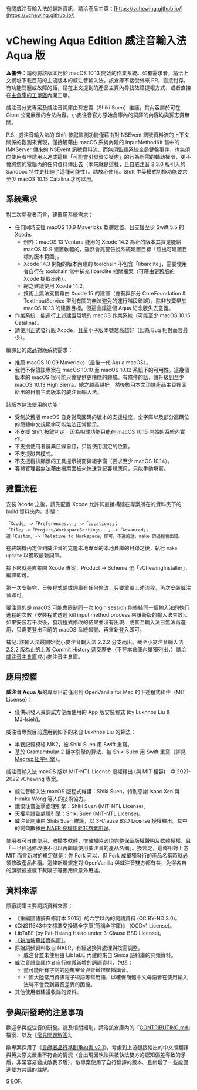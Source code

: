 有關威注音輸入法的最新資訊，請洽產品主頁：[https://vchewing.github.io/](https://vchewing.github.io/)

# vChewing Aqua Edition 威注音輸入法 Aqua 版

⚠️**警告**：請勿將該版本用於 macOS 10.13 開始的作業系統。如有需求者，請洽上文網址下載目前的主流版本的威注音輸入法。該倉庫不接受外來 PR，直接封存。有功能問題或故障的話，請在上文提到的產品主頁內尋找故障提報方式、或者直接在[主倉庫的工單區](https://github.com/vChewing/vChewing-macOS/issues)內開工單。

威注音分支專案及威注音詞庫由孫志貴（Shiki Suen）維護，其內容屬於可在 Gitee 公開展示的合法內容。小麥注音官方原始倉庫內的詞庫的內容均與孫志貴無關。

P.S.: 威注音輸入法的 Shift 按鍵監測功能僅藉由對 NSEvent 訊號資料流的上下文關係的觀測來實現，僅接觸藉由 macOS 系統內建的 InputMethodKit 當中的 IMKServer 傳來的 NSEvent 訊號資料流、而無須監聽系統全局鍵盤事件，也無須向使用者申請用以達成這類「可能會引發資安疑慮」的行為所需的輔助權限，更不會將您的電腦內的任何資料傳出去（本來就是這樣，且自威注音 2.3.0 版引入的 Sandbox 特性更杜絕了這種可能性）。請放心使用。Shift 中英模式切換功能要求至少 macOS 10.15 Catalina 才可以用。

## 系統需求

對二次開發者而言，建置用系統需求：

- 任何同時支援 macOS 10.9 Mavericks 軟體建置、且支援至少 Swift 5.5 的 Xcode。
    - 例外：macOS 13 Ventura 能用的 Xcode 14.2 為止的版本其實是能給 macOS 10.9 建置軟體的，雖然會亮警告說系統建置目標「超出可建置目標的版本範圍」。
    - Xcode 14.3 開始的版本內建的 toolchain 不包含「libarclite」，需要使用者自行在 toolchain 當中補充 libarclite 相關檔案（可藉由更舊版的 Xcode 提取出來）。
    - 總之建議使用 Xcode 14.2。
    - 技術上無法支援藉由 Xcode 15 的建置（會有與部分 CoreFoundation & TextInputService 型別有關的無法避免的運行階段錯誤），除非放棄早於 macOS 10.13 的建置目標。但這會讓這個 Aqua 紀念版失去意義。
- 作業系統：能運行上述建置環境的 macOS 作業系統（可能至少 macOS 10.15 Catalina）。
- 請使用正式發行版 Xcode，且最小子版本號越高越好（因為 Bug 相對而言最少）。

編譯出的成品對應系統需求：

- 推薦 macOS 10.09 Mavericks（最後一代 Aqua macOS）。
- 我們不保證該專案在 macOS 10.10 至 macOS 10.12 系統下的可用性。這幾個版本的 macOS 很可能只會提供更糟糕的體驗。有條件的話，請升級到至少 macOS 10.13 High Sierra，總之越高越好，然後換用本文頂端產品主頁裡面給出的目前主流版本的威注音輸入法。

該版本無法使用的功能：

- 受制於舊版 macOS 自身對萬國碼的版本的支援程度，全字庫以及部分高碼位的簡體中文規範字可能無法正常顯示。
- 不支援 Shift 按鍵判定，因為相關功能只能在 macOS 10.15 開始的系統內實作。
- 不支援使用者辭典目錄自訂，只能使用固定的位置。
- 不支援磁帶模式。
- 不支援縱排顯示的工具提示視窗與組字窗（要求至少 macOS 10.14）。
- 客體管理器無法藉由檔案面板來快速登記客體應用，只能手動填寫。

## 建置流程

安裝 Xcode 之後，請先配置 Xcode 允許其直接構建在專案所在的資料夾下的 build 資料夾內。步驟：
```
「Xcode」->「Preferences...」->「Locations」；
「File」->「Project/WorkspaceSettings...」->「Advanced」；
選「Custom」->「Relative to Workspace」即可。不選的話，make 的過程會出錯。
```
在終端機內定位到威注音的克隆本地專案的本地倉庫的目錄之後，執行 `make update` 以獲取最新詞庫。

接下來就是直接開 Xcode 專案，Product -> Scheme 選「vChewingInstaller」，編譯即可。

第一次安裝完，日後程式碼或詞庫有任何修改，只要重覆上述流程，再次安裝威注音即可。

要注意的是 macOS 可能會限制同一次 login session 能終結同一個輸入法的執行進程的次數（安裝程式透過 kill input method process 來讓新版的輸入法生效）。如果安裝若干次後，發現程式修改的結果並沒有出現、或甚至輸入法已無法再選用，只需要登出目前的 macOS 系統帳號、再重新登入即可。

補記: 該輸入法最開始從小麥注音輸入法 2.2.2 分支而出。截至小麥注音輸入法 2.2.2 版為止的上游 Commit History 遞交歷史（不在本倉庫內單獨列出，）請洽[威注音主倉庫](https://github.com/vChewing/vChewing-macOS/)或小麥注音主倉庫。

## 應用授權

**威注音 Aqua 版**的專案目前僅用到 OpenVanilla for Mac 的下述程式組件（MIT License）：

- 僅供研發人員調試方便而使用的 App 版安裝程式 (by Lukhnos Liu & MJHsieh)。

威注音專案目前還用到如下的來自 Lukhnos Liu 的算法：

- 半衰記憶模組 MK2，被 Shiki Suen 用 Swift 重寫。
- 基於 Gramambular 2 組字引擎的算法、被 Shiki Suen 用 Swift 重寫（詳見 [Megrez 組字引擎](https://github.com/vChewing/Megrez)）。

威注音輸入法 macOS 版以 MIT-NTL License 授權釋出 (與 MIT 相容)：© 2021-2022 vChewing 專案。

- 威注音輸入法 macOS 版程式維護：Shiki Suen。特別感謝 Isaac Xen 與 Hiraku Wong 等人的技術協力。
- 鐵恨注音並擊處理引擎：Shiki Suen (MIT-NTL License)。
- 天權星語彙處理引擎：Shiki Suen (MIT-NTL License)。
- 威注音詞庫由 Shiki Suen 維護，以 3-Clause BSD License 授權釋出。其中的詞頻數據[由 NAER 授權用於非商業用途](https://twitter.com/ShikiSuen/status/1479329302713831424)。

使用者可自由使用、散播本軟體，惟散播時必須完整保留版權聲明及軟體授權、且「一旦經過修改便不可以再繼續使用威注音的產品名稱」。換言之，這條相對上游 MIT 而言新增的規定就是：你 Fork 可以，但 Fork 成單獨發行的產品名稱時就必須修改產品名稱。這條新增規定對 OpenVanilla 與威注音雙方都有益，免得各自的旗號被盜版下載販子等挪用做意外用途。

## 資料來源

原廠詞庫主要詞語資料來源：

- 《重編國語辭典修訂本 2015》的六字以內的詞語資料 (CC BY-ND 3.0)。
- 《CNS11643中文標準交換碼全字庫(簡稱全字庫)》 (OGDv1 License)。
- LibTaBE (by Pai-Hsiang Hsiao under 3-Clause BSD License)。
- [《新加坡華語資料庫》](https://www.languagecouncils.sg/mandarin/ch/learning-resources/singaporean-mandarin-database)。
- 原始詞頻資料取自 NAER，有經過換算處理與按需調整。
    - 威注音並未使用由 LibTaBE 內建的來自 Sinica 語料庫的詞頻資料。
- 威注音語彙庫作者自行維護新增的詞語資料，包括：
    - 盡可能所有字詞的陸規審音與齊鐵恨廣播讀音。
    - 中國大陸常用資訊電子術語等常用語，以確保簡體中文母語者在使用輸入法時不會受到審音差異的困擾。
- 其他使用者建議收錄的資料。

## 參與研發時的注意事項

歡迎參與威注音的研發。論及相關細則，請洽該倉庫內的「[CONTRIBUTING.md](./CONTRIBUTING.md)」檔案、以及《[常見問題解答](./FAQ.md)》。

敝專案採用了《[貢獻者品行準則承約書 v2.1](./code-of-conduct.md)》。考慮到上游鏈接給出的中文版翻譯與英文原文嚴重不符合的情況（會出現因執法與被執法雙方的認知偏差導致的矛盾，非常容易變成敵我矛盾），敝專案使用了自行翻譯的版本、且新增了一些能促進雙方共識的註解。

$ EOF.
